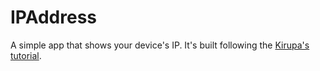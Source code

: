 # IPAddress

A simple app that shows your device's IP. It's built following the [Kirupa's tutorial](https://www.kirupa.com/react/working_with_external_data.htm).
